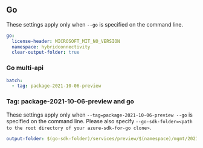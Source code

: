 ## Go

These settings apply only when `--go` is specified on the command line.

```yaml $(go) && !$(track2)
go:
  license-header: MICROSOFT_MIT_NO_VERSION
  namespace: hybridconnectivity
  clear-output-folder: true
```

### Go multi-api

```yaml $(go) && $(multiapi)
batch:
  - tag: package-2021-10-06-preview
```

### Tag: package-2021-10-06-preview and go

These settings apply only when `--tag=package-2021-10-06-preview --go` is specified on the command line.
Please also specify `--go-sdk-folder=<path to the root directory of your azure-sdk-for-go clone>`.

```yaml $(tag) == 'package-2021-10-06-preview' && $(go)
output-folder: $(go-sdk-folder)/services/preview/$(namespace)/mgmt/2021-10-06-preview/$(namespace)
```
